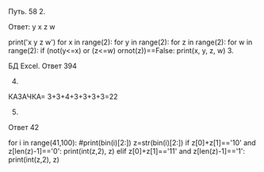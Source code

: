 Путь. 58
2.

Ответ: y x z w

print('x y z w')
for x in range(2):
   for y in range(2):
      for z in range(2):
         for w in range(2):
            if (not(y<=x) or (z<=w) ornot(z))==False:
               print(x, y, z, w)
3.

БД Excel. Ответ 394

4.
КАЗАЧКА= 3+3+4+3+3+3+3=22

5.
Ответ 42

for i in range(41,100):
    #print(bin(i)[2:])
    z=str(bin(i)[2:])
    if z[0]+z[1]=='10' and z[len(z)-1]=='0':
        print(int(z,2), z)
    elif z[0]+z[1]=='11' and z[len(z)-1]=='1':
        print(int(z,2), z)

